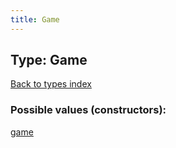 ```yaml
---
title: Game
---
```

## Type: Game  
[Back to types index](index.md)



### Possible values (constructors):

[game](../constructors/game.md)  


